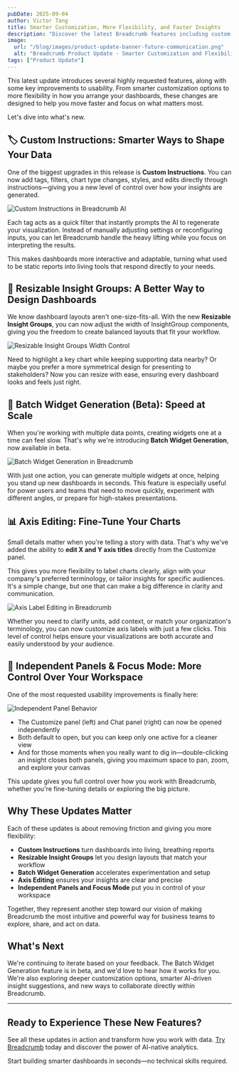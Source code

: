 ```yaml
---
pubDate: 2025-09-04
author: Victor Tang
title: Smarter Customization, More Flexibility, and Faster Insights
description: "Discover the latest Breadcrumb features including custom instructions, resizable insight groups, batch widget generation, axis editing, and independent panels for a more powerful analytics experience."
image:
  url: "/blog/images/product-update-banner-future-communication.png"
  alt: "Breadcrumb Product Update - Smarter Customization and Flexibility"
tags: ["Product Update"]
---
```


This latest update introduces several highly requested features, along with some key improvements to usability. From smarter customization options to more flexibility in how you arrange your dashboards, these changes are designed to help you move faster and focus on what matters most.

Let's dive into what's new.

## 🏷️ Custom Instructions: Smarter Ways to Shape Your Data

One of the biggest upgrades in this release is **Custom Instructions**. You can now add tags, filters, chart type changes, styles, and edits directly through instructions—giving you a new level of control over how your insights are generated.

![Custom Instructions in Breadcrumb AI](/blog/images/breadcrumb-ai-custom-instructions.png)

Each tag acts as a quick filter that instantly prompts the AI to regenerate your visualization. Instead of manually adjusting settings or reconfiguring inputs, you can let Breadcrumb handle the heavy lifting while you focus on interpreting the results.

This makes dashboards more interactive and adaptable, turning what used to be static reports into living tools that respond directly to your needs.

## 🧩 Resizable Insight Groups: A Better Way to Design Dashboards

We know dashboard layouts aren't one-size-fits-all. With the new **Resizable Insight Groups**, you can now adjust the width of InsightGroup components, giving you the freedom to create balanced layouts that fit your workflow.

![Resizable Insight Groups Width Control](/blog/images/breadcrumb-ai-group-width.png)

Need to highlight a key chart while keeping supporting data nearby? Or maybe you prefer a more symmetrical design for presenting to stakeholders? Now you can resize with ease, ensuring every dashboard looks and feels just right.

## 🧪 Batch Widget Generation (Beta): Speed at Scale

When you're working with multiple data points, creating widgets one at a time can feel slow. That's why we're introducing **Batch Widget Generation**, now available in beta.

![Batch Widget Generation in Breadcrumb](/blog/images/breadcrumb-ai-batch-creation.png)

With just one action, you can generate multiple widgets at once, helping you stand up new dashboards in seconds. This feature is especially useful for power users and teams that need to move quickly, experiment with different angles, or prepare for high-stakes presentations.

## 📊 Axis Editing: Fine-Tune Your Charts

Small details matter when you're telling a story with data. That's why we've added the ability to **edit X and Y axis titles** directly from the Customize panel.

This gives you more flexibility to label charts clearly, align with your company's preferred terminology, or tailor insights for specific audiences. It's a simple change, but one that can make a big difference in clarity and communication.

![Axis Label Editing in Breadcrumb](/blog/images/breadcrumb-ai-axis-labels.png)

Whether you need to clarify units, add context, or match your organization's terminology, you can now customize axis labels with just a few clicks. This level of control helps ensure your visualizations are both accurate and easily understood by your audience.


## 🔀 Independent Panels & Focus Mode: More Control Over Your Workspace

One of the most requested usability improvements is finally here:

![Independent Panel Behavior](/blog/images/breadcrumb-ai-panel-behavior.png)

- The Customize panel (left) and Chat panel (right) can now be opened independently
- Both default to open, but you can keep only one active for a cleaner view
- And for those moments when you really want to dig in—double-clicking an insight closes both panels, giving you maximum space to pan, zoom, and explore your canvas

This update gives you full control over how you work with Breadcrumb, whether you're fine-tuning details or exploring the big picture.

## Why These Updates Matter

Each of these updates is about removing friction and giving you more flexibility:

- **Custom Instructions** turn dashboards into living, breathing reports
- **Resizable Insight Groups** let you design layouts that match your workflow
- **Batch Widget Generation** accelerates experimentation and setup
- **Axis Editing** ensures your insights are clear and precise
- **Independent Panels and Focus Mode** put you in control of your workspace

Together, they represent another step toward our vision of making Breadcrumb the most intuitive and powerful way for business teams to explore, share, and act on data.

## What's Next

We're continuing to iterate based on your feedback. The Batch Widget Generation feature is in beta, and we'd love to hear how it works for you. We're also exploring deeper customization options, smarter AI-driven insight suggestions, and new ways to collaborate directly within Breadcrumb.

---

## Ready to Experience These New Features?

See all these updates in action and transform how you work with data. [Try Breadcrumb](https://www.breadcrumb.ai) today and discover the power of AI-native analytics.

Start building smarter dashboards in seconds—no technical skills required. 